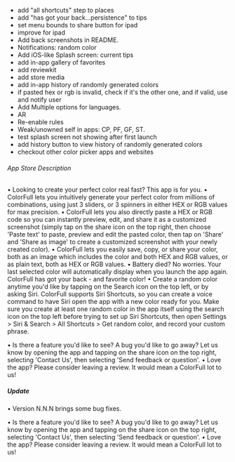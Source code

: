 - add "all shortcuts" step to places
- add "has got your back...persistence" to tips
- set menu bounds to share button for ipad
- improve for ipad
- Add back screenshots in README.
- Notifications: random color
- Add iOS-like Splash screen: current tips
- add in-app gallery of favorites
- add reviewkit
- add store media
- add in-app history of randomly generated colors
- if pasted hex or rgb is invalid, check if it's the other one, and if valid, use and
  notify user
- Add Multiple options for languages.
- AR
- Re-enable rules
- Weak/unowned self in apps: CP, PF, GF, ST.
- test splash screen not showing after first launch
- add history button to view history of randomly generated colors
- checkout other color picker apps and websites

###### App Store Description
• Looking to create your perfect color real fast? This app is for you.
• ColorFull lets you intuitively generate your perfect color from millions of combinations, using just 3 sliders, or 3 spinners in either HEX or RGB values for max precision.
• ColorFull lets you also directly paste a HEX or RGB code so you can instantly preview, edit, and share it as a customized screenshot (simply tap on the share icon on the top right, then choose 'Paste text' to paste, preview and edit the pasted color, then tap on 'Share' and 'Share as image' to create a customized screenshot with your newly created color).
• ColorFull lets you easily save, copy, or share your color, both as an image which includes the color and both HEX and RGB values, or as plain text, both as HEX or RGB values.
• Battery died? No worries. Your last selected color will automatically display when you launch the app again. ColorFull has got your back - and favorite color!
• Create a random color anytime you'd like by tapping on the Search icon on the top left, or by asking Siri. ColorFull supports Siri Shortcuts, so you can create a voice command to have Siri open the app with a new color ready for you. Make sure you create at least one random color in the app itself using the search icon on the top left before trying to set up Siri Shortcuts, then open Settings > Siri & Search > All Shortcuts > Get random color, and record your custom phrase.

• Is there a feature you'd like to see? A bug you'd like to go away? Let us know by opening the app and tapping on the share icon on the top right, selecting 'Contact Us', then selecting 'Send feedback or question'.
• Love the app? Please consider leaving a review. It would mean a ColorFull lot to us!

##### Update

• Version N.N.N brings some bug fixes.

• Is there a feature you'd like to see? A bug you'd like to go away? Let us know by opening the app and tapping on the share icon on the top right, selecting 'Contact Us', then selecting 'Send feedback or question'.
• Love the app? Please consider leaving a review. It would mean a ColorFull lot to us!